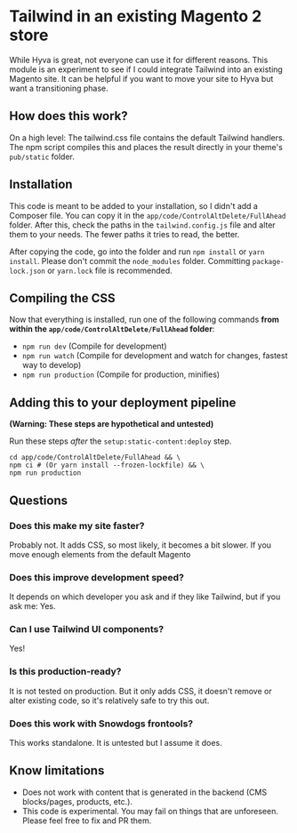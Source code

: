 # Tailwind in an existing Magento 2 store

While Hyva is great, not everyone can use it for different reasons. This module is an experiment to see if I could integrate Tailwind into an existing Magento site. It can be helpful if you want to move your site to Hyva but want a transitioning phase.

## How does this work?

On a high level: The tailwind.css file contains the default Tailwind handlers. The npm script compiles this and places the result directly in your theme's `pub/static` folder.

## Installation

This code is meant to be added to your installation, so I didn't add a Composer file. You can copy it in the `app/code/ControlAltDelete/FullAhead` folder. After this, check the paths in the `tailwind.config.js` file and alter them to your needs. The fewer paths it tries to read, the better.

After copying the code, go into the folder and run `npm install` or `yarn install`. Please don't commit the `node_modules` folder. Committing `package-lock.json` or `yarn.lock` file is recommended.

## Compiling the CSS

Now that everything is installed, run one of the following commands **from within the `app/code/ControlAltDelete/FullAhead` folder**:

- `npm run dev` (Compile for development)
- `npm run watch` (Compile for development and watch for changes, fastest way to develop)
- `npm run production` (Compile for production, minifies)

## Adding this to your deployment pipeline

**(Warning: These steps are hypothetical and untested)**

Run these steps *after* the `setup:static-content:deploy` step.
```
cd app/code/ControlAltDelete/FullAhead && \
npm ci # (Or yarn install --frozen-lockfile) && \
npm run production
```

## Questions

### Does this make my site faster?

Probably not. It adds CSS, so most likely, it becomes a bit slower. If you move enough elements from the default Magento

### Does this improve development speed?

It depends on which developer you ask and if they like Tailwind, but if you ask me: Yes.

### Can I use Tailwind UI components?

Yes!

### Is this production-ready?

It is not tested on production. But it only adds CSS, it doesn't remove or alter existing code, so it's relatively safe to try this out.

### Does this work with Snowdogs frontools?

This works standalone. It is untested but I assume it does.

## Know limitations

- Does not work with content that is generated in the backend (CMS blocks/pages, products, etc.).
- This code is experimental. You may fail on things that are unforeseen. Please feel free to fix and PR them. 
